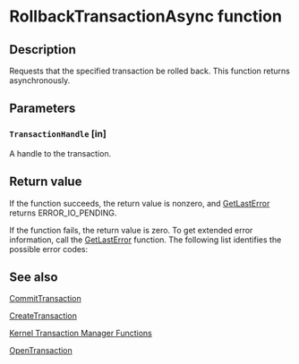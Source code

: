 # RollbackTransactionAsync function

## Description

Requests that the specified transaction be rolled back. This function returns asynchronously.

## Parameters

### `TransactionHandle` [in]

A handle to the transaction.

## Return value

If the function succeeds, the return value is nonzero, and [GetLastError](https://learn.microsoft.com/windows/desktop/api/errhandlingapi/nf-errhandlingapi-getlasterror) returns ERROR_IO_PENDING.

If the function fails, the return value is zero. To get extended error information, call the [GetLastError](https://learn.microsoft.com/windows/desktop/api/errhandlingapi/nf-errhandlingapi-getlasterror) function. The following list identifies the possible error codes:

## See also

[CommitTransaction](https://learn.microsoft.com/windows/desktop/api/ktmw32/nf-ktmw32-committransaction)

[CreateTransaction](https://learn.microsoft.com/windows/desktop/api/ktmw32/nf-ktmw32-createtransaction)

[Kernel Transaction Manager Functions](https://learn.microsoft.com/windows/desktop/Ktm/kernel-transaction-manager-functions)

[OpenTransaction](https://learn.microsoft.com/windows/desktop/api/ktmw32/nf-ktmw32-opentransaction)